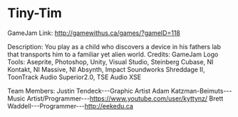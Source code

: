 # Tiny-Tim
GameJam Link: http://gamewithus.ca/games/?gameID=118

Description: You play as a child who discovers a device in his fathers lab that transports him to a familiar yet alien world.
Credits: GameJam Logo
Tools: Aseprite, Photoshop, Unity, Visual Studio, Steinberg Cubase, NI Kontakt, NI Massive, NI Absynth, Impact Soundworks Shreddage II, ToonTrack Audio Superior2.0, TSE Audio XSE

Team Members:
Justin Tendeck---Graphic Artist	
Adam Katzman-Beimuts---Music Artist/Programmer---https://www.youtube.com/user/kyttynz/
Brett Waddell---Programmer---http://eekedu.ca